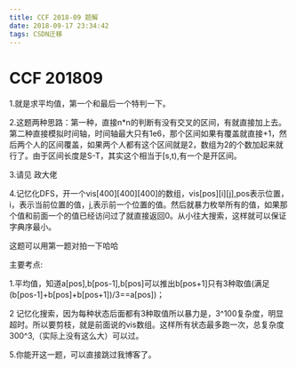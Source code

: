 ```yaml
---
title: CCF 2018-09 题解
date: 2018-09-17 23:34:42
tags: CSDN迁移
---
```

  # CCF 201809

 1.就是求平均值，第一个和最后一个特判一下。

 2.这题两种思路：第一种，直接n*n的判断有没有交叉的区间，有就直接加上去。第二种直接模拟时间轴，时间轴最大只有1e6，那个区间如果有覆盖就直接+1，然后两个人的区间覆盖，如果两个人都有这个区间就是2，数组为2的个数加起来就行了。由于区间长度是S-T，其实这个相当于[s,t),有一个是开区间。

 3.请见 政大佬

 4.记忆化DFS，开一个vis[400][400][400]的数组，vis[pos][i][j],pos表示位置，i，表示当前位置的值，j,表示前一个位置的值。然后就暴力枚举所有的值，如果那个值和前面一个的值已经访问过了就直接返回0。从小往大搜索，这样就可以保证字典序最小。

 这题可以用第一题对拍一下哈哈

 主要考点:

 1.平均值，知道a[pos],b[pos-1],b[pos]可以推出b[pos+1]只有3种取值(满足(b[pos-1]+b[pos]+b[pos+1])/3==a[pos])；

 2 记忆化搜索，因为每种状态后面都有3种取值所以暴力是，3^100复杂度，明显超时。所以要剪枝，就是前面说的vis数组。这样所有状态最多跑一次，总复杂度300^3,（实际上没有这么大）可以过。

 5.你能开这一题，可以直接跳过我博客了。

   
 